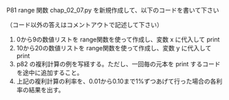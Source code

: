 P81 range 関数
chap_02_07.py を新規作成して、以下のコードを書いて下さい

（コード以外の答えはコメントアウトで記述して下さい）


1. 0から9の数値リストを range関数を使って作成し、変数 x に代入して print
1. 10から20の数値リストを range関数を使って作成し、変数 y に代入して print
1. p82 の複利計算の例を写経する。ただし、一回毎の元本を print するコードを途中に追加すること。
1. 上記の複利計算の利率を、0.01から0.10まで1%ずつあげて行った場合の各利率の結果を出す。

